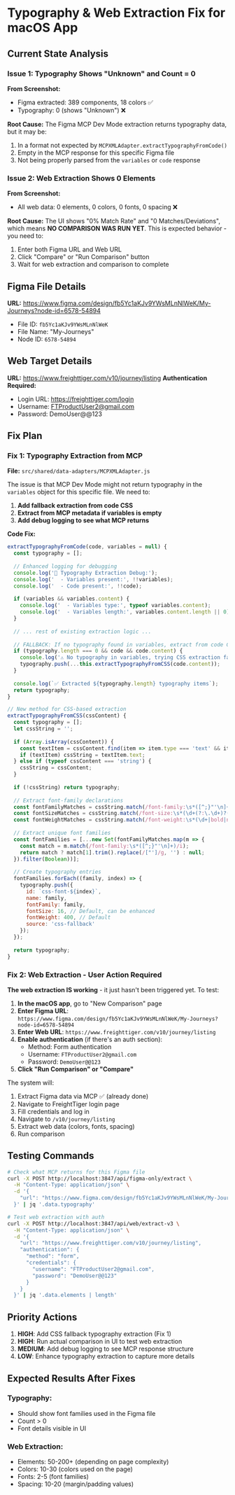 # Typography & Web Extraction Fix for macOS App

## Current State Analysis

### Issue 1: Typography Shows "Unknown" and Count = 0
**From Screenshot:**
- Figma extracted: 389 components, 18 colors ✅
- Typography: 0 (shows "Unknown") ❌

**Root Cause:**
The Figma MCP Dev Mode extraction returns typography data, but it may be:
1. In a format not expected by `MCPXMLAdapter.extractTypographyFromCode()`
2. Empty in the MCP response for this specific Figma file
3. Not being properly parsed from the `variables` or `code` response

### Issue 2: Web Extraction Shows 0 Elements
**From Screenshot:**
- All web data: 0 elements, 0 colors, 0 fonts, 0 spacing ❌

**Root Cause:**
The UI shows "0% Match Rate" and "0 Matches/Deviations", which means **NO COMPARISON WAS RUN YET**. This is expected behavior - you need to:
1. Enter both Figma URL and Web URL
2. Click "Compare" or "Run Comparison" button
3. Wait for web extraction and comparison to complete

## Figma File Details

**URL:** https://www.figma.com/design/fb5Yc1aKJv9YWsMLnNlWeK/My-Journeys?node-id=6578-54894
- File ID: `fb5Yc1aKJv9YWsMLnNlWeK`
- File Name: "My-Journeys"
- Node ID: `6578-54894`

## Web Target Details  

**URL:** https://www.freighttiger.com/v10/journey/listing
**Authentication Required:**
- Login URL: https://freighttiger.com/login
- Username: FTProductUser2@gmail.com
- Password: DemoUser@@123

## Fix Plan

### Fix 1: Typography Extraction from MCP

**File:** `src/shared/data-adapters/MCPXMLAdapter.js`

The issue is that MCP Dev Mode might not return typography in the `variables` object for this specific file. We need to:

1. **Add fallback extraction from code CSS**
2. **Extract from MCP metadata if variables is empty**
3. **Add debug logging to see what MCP returns**

**Code Fix:**
```javascript
extractTypographyFromCode(code, variables = null) {
  const typography = [];
  
  // Enhanced logging for debugging
  console.log('📝 Typography Extraction Debug:');
  console.log('  - Variables present:', !!variables);
  console.log('  - Code present:', !!code);
  
  if (variables && variables.content) {
    console.log('  - Variables type:', typeof variables.content);
    console.log('  - Variables length:', variables.content.length || 0);
  }
  
  // ... rest of existing extraction logic ...
  
  // FALLBACK: If no typography found in variables, extract from code CSS
  if (typography.length === 0 && code && code.content) {
    console.log('⚠️ No typography in variables, trying CSS extraction fallback...');
    typography.push(...this.extractTypographyFromCSS(code.content));
  }
  
  console.log(`✅ Extracted ${typography.length} typography items`);
  return typography;
}

// New method for CSS-based extraction
extractTypographyFromCSS(cssContent) {
  const typography = [];
  let cssString = '';
  
  if (Array.isArray(cssContent)) {
    const textItem = cssContent.find(item => item.type === 'text' && item.text);
    if (textItem) cssString = textItem.text;
  } else if (typeof cssContent === 'string') {
    cssString = cssContent;
  }
  
  if (!cssString) return typography;
  
  // Extract font-family declarations
  const fontFamilyMatches = cssString.match(/font-family:\s*([^;}"'\n]+)/gi) || [];
  const fontSizeMatches = cssString.match(/font-size:\s*(\d+(?:\.\d+)?(?:px|rem|em))/gi) || [];
  const fontWeightMatches = cssString.match(/font-weight:\s*(\d+|bold|normal)/gi) || [];
  
  // Extract unique font families
  const fontFamilies = [...new Set(fontFamilyMatches.map(m => {
    const match = m.match(/font-family:\s*([^;}"'\n]+)/i);
    return match ? match[1].trim().replace(/["']/g, '') : null;
  }).filter(Boolean))];
  
  // Create typography entries
  fontFamilies.forEach((family, index) => {
    typography.push({
      id: `css-font-${index}`,
      name: family,
      fontFamily: family,
      fontSize: 16, // Default, can be enhanced
      fontWeight: 400, // Default
      source: 'css-fallback'
    });
  });
  
  return typography;
}
```

### Fix 2: Web Extraction - User Action Required

**The web extraction IS working** - it just hasn't been triggered yet. To test:

1. **In the macOS app**, go to "New Comparison" page
2. **Enter Figma URL**: `https://www.figma.com/design/fb5Yc1aKJv9YWsMLnNlWeK/My-Journeys?node-id=6578-54894`
3. **Enter Web URL**: `https://www.freighttiger.com/v10/journey/listing`
4. **Enable authentication** (if there's an auth section):
   - Method: Form authentication
   - Username: `FTProductUser2@gmail.com`
   - Password: `DemoUser@@123`
5. **Click "Run Comparison" or "Compare"**

The system will:
1. Extract Figma data via MCP ✅ (already done)
2. Navigate to FreightTiger login page
3. Fill credentials and log in
4. Navigate to `/v10/journey/listing`
5. Extract web data (colors, fonts, spacing)
6. Run comparison

## Testing Commands

```bash
# Check what MCP returns for this Figma file
curl -X POST http://localhost:3847/api/figma-only/extract \
  -H "Content-Type: application/json" \
  -d '{
    "url": "https://www.figma.com/design/fb5Yc1aKJv9YWsMLnNlWeK/My-Journeys?node-id=6578-54894"
  }' | jq '.data.typography'

# Test web extraction with auth
curl -X POST http://localhost:3847/api/web/extract-v3 \
  -H "Content-Type: application/json" \
  -d '{
    "url": "https://www.freighttiger.com/v10/journey/listing",
    "authentication": {
      "method": "form",
      "credentials": {
        "username": "FTProductUser2@gmail.com",
        "password": "DemoUser@@123"
      }
    }
  }' | jq '.data.elements | length'
```

## Priority Actions

1. **HIGH**: Add CSS fallback typography extraction (Fix 1)
2. **HIGH**: Run actual comparison in UI to test web extraction
3. **MEDIUM**: Add debug logging to see MCP response structure
4. **LOW**: Enhance typography extraction to capture more details

## Expected Results After Fixes

### Typography:
- Should show font families used in the Figma file
- Count > 0
- Font details visible in UI

### Web Extraction:
- Elements: 50-200+ (depending on page complexity)
- Colors: 10-30 (colors used on the page)
- Fonts: 2-5 (font families)
- Spacing: 10-20 (margin/padding values)

